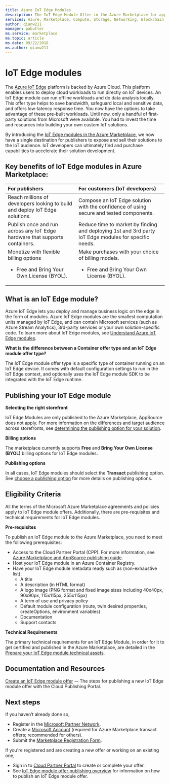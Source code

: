 ```yaml
---
title: Azure IoT Edge Modules 
description: The IoT Edge Module Offer in the Azure Marketplace for app and service publishers.
services: Azure, Marketplace, Compute, Storage, Networking, Blockchain, IoT Edge module offer
author: qianw211
manager: pabutler
ms.service: marketplace
ms.topic: article
ms.date: 09/22/2018
ms.author: qianw211
---
```


# IoT Edge modules

The [Azure IoT Edge](https://azure.microsoft.com/services/iot-edge/) platform is backed by Azure Cloud.  This platform enables users to deploy cloud workloads to run directly on IoT devices.  An IoT Edge module can run offline workloads and do data analysis locally. This offer type helps to save bandwidth, safeguard local and sensitive data, and offers low-latency response time.  You now have the options to take advantage of these pre-built workloads. Until now, only a handful of first-party solutions from Microsoft were available.  You had to invest the time and resources into building your own custom IoT solutions.

By introducing the [IoT Edge modules in the Azure Marketplace](https://azuremarketplace.microsoft.com/marketplace/apps/category/internet-of-things?page=1), we now have a single destination for publishers to expose and sell their solutions to the IoT audience. IoT developers can ultimately find and purchase capabilities to accelerate their solution development.  

## Key benefits of IoT Edge modules in Azure Marketplace:

| **For publishers**    | **For customers (IoT developers)**  |
| :------------------- | :-------------------|
| Reach millions of developers looking to build and deploy IoT Edge solutions.  | Compose an IoT Edge solution with the confidence of using secure and tested components. |
| Publish once and run across any IoT Edge hardware that supports containers. | Reduce time to market by finding and deploying 1st and 3rd party IoT Edge modules for specific needs. |
| Monetize with flexible billing options <ul> <li> Free and Bring Your Own License (BYOL). </li> </ul> | Make purchases with your choice of billing models. <ul> <li> Free and Bring Your Own License (BYOL). </li> </ul> |

## What is an IoT Edge module?

Azure IoT Edge lets you deploy and manage business logic on the edge in the form of modules. Azure IoT Edge modules are the smallest computation units managed by IoT Edge, and can contain Microsoft services (such as Azure Stream Analytics), 3rd-party services or your own solution-specific code. To learn more about IoT Edge modules, see [Understand Azure IoT Edge modules](https://docs.microsoft.com/azure/iot-edge/iot-edge-modules).

**What is the difference between a Container offer type and an IoT Edge module offer type?**

The IoT Edge module offer type is a specific type of container running on an IoT Edge device. It comes with default configuration settings to run in the IoT Edge context, and optionally uses the IoT Edge module SDK to be integrated with the IoT Edge runtime.

## Publishing your IoT Edge module

**Selecting the right storefront**

IoT Edge Modules are only published to the Azure Marketplace, AppSource does not apply.  For more information on the differences and target audience across storefronts, see [determining the publishing option for your solution](https://docs.microsoft.com/azure/marketplace/determine-your-listing-type).
 
**Billing options**

The marketplace currently supports **Free** and **Bring Your Own License (BYOL)** billing options for IoT Edge modules.
 
**Publishing options**

In all cases, IoT Edge modules should select the **Transact** publishing option.  See [choose a publishing option](https://docs.microsoft.com/azure/marketplace/determine-your-listing-type) for more details on publishing options.  

## Eligibility Criteria

All the terms of the Microsoft Azure Marketplace agreements and policies apply to IoT Edge module offers.  Additionally, there are pre-requisites and technical requirements for IoT Edge modules.  

**Pre-requisites**

To publish an IoT Edge module to the Azure Marketplace, you need to meet the following prerequisites:

- Access to the Cloud Partner Portal (CPP). For more information, see [Azure Marketplace and AppSource publishing guide](https://docs.microsoft.com/azure/marketplace/marketplace-publishers-guide).
- Host your IoT Edge module in an Azure Container Registry. 
- Have your IoT Edge module metadata ready such as (non-exhaustive list): 
    - A title
    - A description (in HTML format)
    - A logo image (PNG format and fixed image sizes including 40x40px, 90x90px, 115x115px, 255x115px)
    - A term of use and privacy policy
    - Default module configuration (route, twin desired properties, createOptions, environment variables)
    - Documentation
    - Support contacts

**Technical Requirements**

The primary technical requirements for an IoT Edge Module, in order for it to get certified and published in the Azure Marketplace, are detailed in the [Prepare your IoT Edge module technical assets](https://docs.microsoft.com/azure/marketplace/cloud-partner-portal/iot-edge-module/cpp-create-technical-assets).  

## Documentation and Resources

[Create an IoT Edge module offer](https://docs.microsoft.com/azure/marketplace/cloud-partner-portal/iot-edge-module/cpp-create-offer) -– The steps for publishing a new IoT Edge module offer with the Cloud Publishing Portal.

## Next steps

If you haven’t already done so,

- Register in the [Microsoft Partner Network](https://partner.microsoft.com/membership).
- Create a [Microsoft Account](https://account.microsoft.com/account/) (required for Azure Marketplace transact offers; recommended for others).
- Submit the [Marketplace Registration Form](https://azuremarketplace.microsoft.com/sell/signup).

If you're registered and are creating a new offer or working on an existing one,

- Sign in to [Cloud Partner Portal](https://cloudpartner.azure.com/) to create or complete your offer.
- See [IoT Edge module offer publishing overview](https://docs.microsoft.com/azure/marketplace/cloud-partner-portal/iot-edge-module/cpp-offer-process-parts) for information on how to publish an IoT Edge module offer.
